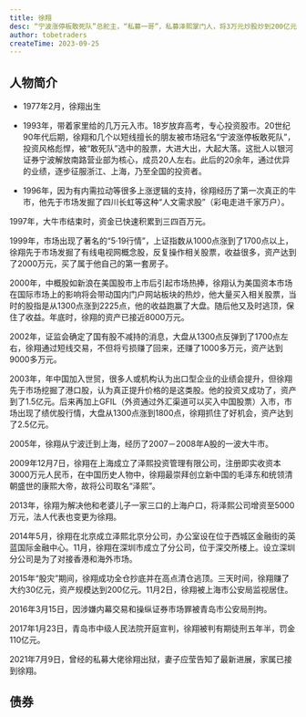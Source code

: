 ```yaml
---
title: 徐翔
desc: “宁波涨停板敢死队”总舵主，“私募一哥”，私募泽熙掌门人，将3万元炒股炒到200亿元，被罚110亿，入狱5年。
author: tobetraders
createTime: 2023-09-25
---
```


## 人物简介
* 1977年2月，徐翔出生

* 1993年，带着家里给的几万元入市。18岁放弃高考，专心投资股市。20世纪90年代后期，徐翔和几个以短线擅长的朋友被市场冠名“宁波涨停板敢死队”，投资风格彪悍，被“敢死队”选中的股票，大进大出，大起大落。这批人以银河证券宁波解放南路营业部为核心，成员20人左右。此后的20余年，通过优异的业绩，逐步征服浙江、上海，乃至全国的投资者。

* 1996年，因为有内需拉动等很多上涨逻辑的支持，徐翔经历了第一次真正的牛市，他先于市场发掘了四川长虹等这种“人文需求股”（彩电走进千家万户）。

1997年，大牛市结束时，资金已快速积累到三四百万元。

1999年，市场出现了著名的“5·19行情”，上证指数从1000点涨到了1700点以上，徐翔先于市场发掘了有线电视网概念股，反复操作相关股票，收益很多，资产达到了2000万元，买了属于他自己的第一套房子。

2000年，中概股如新浪在美国股市上市后引起市场热捧，徐翔认为美国资本市场在国际市场上的影响将会带动国内门户网站板块的热炒，他大量买入相关股票，当时的股指是从1300点涨到2225点，他的收益跑赢了大盘。随后他又及时逃顶，保住了收益。年底时，徐翔的资产已接近8000万元。

2002年，证监会确定了国有股不减持的消息，大盘从1300点反弹到了1700点左右，徐翔通过短线交易，不但将亏损赚了回来，还赚了1000多万元，资产达到9000多万元。

2003年，年中国加入世贸，很多人或机构认为出口型企业的业绩会提升，但徐翔先于市场挖掘了港口股，认为真正提升价格的是这类股。他的投资又成功了，资产到了1.5亿元。后来再加上GFIL（外资通过外汇渠道可以买入中国股票）入市，市场出现了绩优股行情，大盘从1300点涨到1800点，徐翔抓住了好机会，资产达到了2.5亿元。

2005年，徐翔从宁波迁到上海，经历了2007－2008年A股的一波大牛市。

2009年12月7日，徐翔在上海成立了泽熙投资管理有限公司，注册即实收资本3000万元人民币，在中国历史人物中，徐翔最崇拜创立新中国的毛泽东和统领清朝盛世的康熙大帝，故将公司取名“泽熙”。

2013年，徐翔为解决他和老婆儿子一家三口的上海户口，将泽熙公司增资至5000万元，法人代表也变更为徐翔。

2014年5月，徐翔在北京成立泽熙北京分公司，办公室设在位于西城区金融街的英蓝国际金融中心。11月，徐翔在深圳市成立了分公司，位于深交所楼上。设立深圳分公司是为了对接香港和海外市场。

2015年“股灾”期间，徐翔成功全仓抄底并在高点清仓逃顶。三天时间，徐翔赚了大约30亿元，资产规模达到200亿元。11月2日，徐翔被上海市公安局监视居住。

2016年3月15日，因涉嫌内幕交易和操纵证券市场罪被青岛市公安局刑拘。

2017年1月23日，青岛市中级人民法院开庭宣判，徐翔被判有期徒刑五年半，罚金110亿元。

2021年7月9日，曾经的私募大佬徐翔出狱，妻子应莹告知了最新进展，家属已接到徐翔。
 
## 债券
